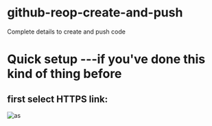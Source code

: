 # github-reop-create-and-push
Complete details to create and push code

# Quick setup ---if you've done this kind of thing before

## first select HTTPS link:

![as](https://github.com/user-attachments/assets/d1beb0cb-460d-4ca5-9451-dd216313b44a)


